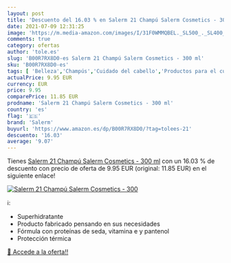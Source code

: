 ```yaml
---
layout: post
title: 'Descuento del 16.03 % en Salerm 21 Champú Salerm Cosmetics - 300 '
date: 2021-07-09 12:31:25
image: 'https://m.media-amazon.com/images/I/31F0WMMQBEL._SL500_._SL400_.jpg'
comments: true
category: ofertas
author: 'tole.es'
slug: 'B00R7RX8D0-es Salerm 21 Champú Salerm Cosmetics - 300 ml'
sku: 'B00R7RX8D0-es'
tags: [ 'Belleza','Champús','Cuidado del cabello','Productos para el cuidado del cabello','champú','salerm', ]
actualPrice: 9.95 EUR
currency: EUR
price: 9.95
comparePrice: 11.85 EUR
prodname: 'Salerm 21 Champú Salerm Cosmetics - 300 ml'
country: 'es'
flag: '🇪🇸'
brand: 'Salerm'
buyurl: 'https://www.amazon.es/dp/B00R7RX8D0/?tag=tolees-21'
descuento: '16.03'
average: '9.07'
---
```


Tienes [Salerm 21 Champú Salerm Cosmetics - 300 ml](https://www.amazon.es/dp/B00R7RX8D0/?tag=tolees-21) con un 16.03 % de descuento con precio de oferta de 9.95 EUR (original: 11.85 EUR) en el siguiente enlace!

[![Salerm 21 Champú Salerm Cosmetics - 300 ](https://m.media-amazon.com/images/I/31F0WMMQBEL._SL500_._SL400_.jpg)](https://www.amazon.es/dp/B00R7RX8D0/?tag=tolees-21)

ℹ️:

- Superhidratante
- Producto fabricado pensando en sus necesidades
- Fórmula con proteínas de seda, vitamina e y pantenol
- Protección térmica

[🛒 Accede a la oferta!!](https://www.amazon.es/dp/B00R7RX8D0/?tag=tolees-21)
